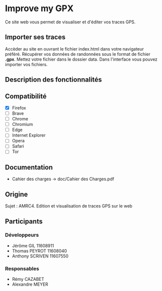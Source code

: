 # Improve my GPX
Ce site web vous permet de visualiser et d'éditer vos traces GPS.

## Importer ses traces
Accèder au site en ouvrant le fichier index.html dans votre navigateur préféré.
Récupérer vos données de randonnées sous le format de fichier **.gpx**.
Mettez votre fichier dans le dossier data.
Dans l'interface vous pouvez importer vos fichiers.

## Description des fonctionnalités

## Compatibilité
- [x] Firefox
- [ ] Brave
- [ ] Chrome
- [ ] Chromium
- [ ] Edge
- [ ] Internet Explorer
- [ ] Opera
- [ ] Safari
- [ ] Tor

## Documentation

* Cahier des charges -> doc/Cahier des Charges.pdf 

## Origine

Sujet : AMRC4. Edition et visualisation de traces GPS sur le web

## Participants

### Développeurs
* Jérôme GIL 11608911
* Thomas PEYROT 11608040
* Anthony SCRIVEN 11607550

### Responsables
* Rémy CAZABET
* Alexandre MEYER 


